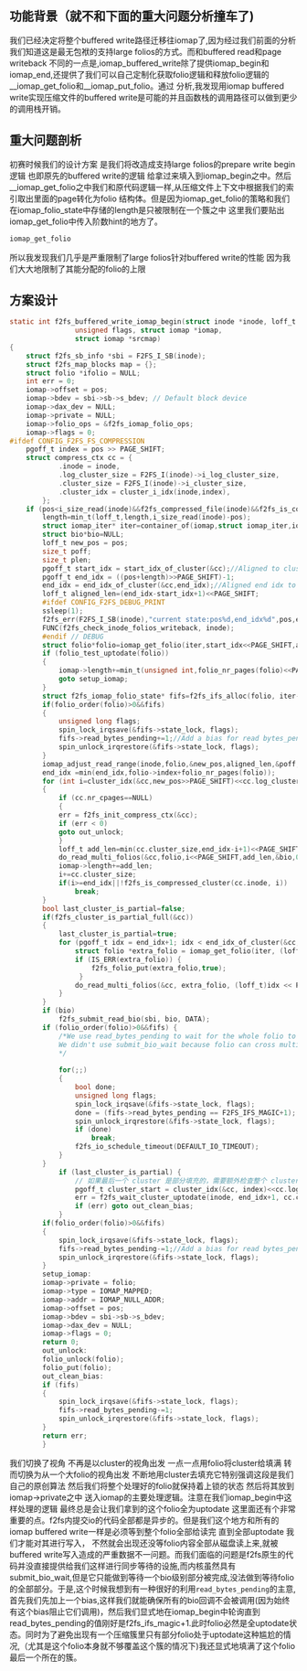 ## 功能背景（就不和下面的重大问题分析撞车了)
我们已经决定将整个buffered write路径迁移往iomap了,因为经过我们前面的分析我们知道这是最无包袱的支持large folios的方式。而和buffered read和page writeback
不同的一点是,iomap_buffered_write除了提供iomap_begin和iomap_end,还提供了我们可以自己定制化获取folio逻辑和释放folio逻辑的__iomap_get_folio和__iomap_put_folio。通过
分析,我发现用iomap buffered write实现压缩文件的buffered write是可能的并且函数栈的调用路径可以做到更少的调用栈开销。
## 重大问题剖析
初赛时候我们的设计方案
是我们将改造成支持large folios的prepare write begin逻辑 
也即原先的buffered write的逻辑 给拿过来填入到iomap_begin之中。然后__iomap_get_folio之中我们和原代码逻辑一样,从压缩文件上下文中根据我们的索引取出里面的page转化为folio
结构体。但是因为iomap_get_folio的策略和我们在iomap_folio_state中存储的length是只被限制在一个簇之中 这里我们要贴出iomap_get_folio中传入阶数hint的地方了。
```C
iomap_get_folio
```
所以我发现我们几乎是严重限制了large folios针对buffered write的性能 因为我们大大地限制了其能分配的folio的上限

## 方案设计
```C
static int f2fs_buffered_write_iomap_begin(struct inode *inode, loff_t pos, loff_t length,
				unsigned flags, struct iomap *iomap,
				struct iomap *srcmap)
{
	struct f2fs_sb_info *sbi = F2FS_I_SB(inode);
	struct f2fs_map_blocks map = {};
	struct folio *ifolio = NULL;
	int err = 0;
	iomap->offset = pos; 
	iomap->bdev = sbi->sb->s_bdev; // Default block device
	iomap->dax_dev = NULL;
	iomap->private = NULL;
	iomap->folio_ops = &f2fs_iomap_folio_ops;
	iomap->flags = 0; 
#ifdef CONFIG_F2FS_FS_COMPRESSION
	pgoff_t index = pos >> PAGE_SHIFT;
	struct compress_ctx cc = {
			.inode = inode,
			.log_cluster_size = F2FS_I(inode)->i_log_cluster_size,
			.cluster_size = F2FS_I(inode)->i_cluster_size,
			.cluster_idx = cluster_i_idx(inode,index),
		};
	if (pos<i_size_read(inode)&&f2fs_compressed_file(inode)&&f2fs_is_compressed_cluster(inode,index)) {
		length=min_t(loff_t,length,i_size_read(inode)-pos);
		struct iomap_iter* iter=container_of(iomap,struct iomap_iter,iomap);
		struct bio*bio=NULL;
		loff_t new_pos = pos;
		size_t poff;
		size_t plen;
		pgoff_t start_idx = start_idx_of_cluster(&cc);//Aligned to cluster's start page index
		pgoff_t end_idx = ((pos+length)>>PAGE_SHIFT)-1;
		end_idx = end_idx_of_cluster(&cc,end_idx);//Aligned end idx to the last cluster's end
		loff_t aligned_len=(end_idx-start_idx+1)<<PAGE_SHIFT;
		#ifdef CONFIG_F2FS_DEBUG_PRINT
		ssleep(1);
		f2fs_err(F2FS_I_SB(inode),"current state:pos%d,end_idx%d",pos,end_idx);
		FUNC(f2fs_check_inode_folios_writeback, inode);
		#endif // DEBUG
		struct folio*folio=iomap_get_folio(iter,start_idx<<PAGE_SHIFT,aligned_len);
		if (folio_test_uptodate(folio))
		{
			iomap->length+=min_t(unsigned int,folio_nr_pages(folio)<<PAGE_SHIFT,length);
			goto setup_iomap;
		}
		struct f2fs_iomap_folio_state* fifs=f2fs_ifs_alloc(folio, iter->flags,false);
		if(folio_order(folio)>0&&fifs)
		{
			unsigned long flags;
			spin_lock_irqsave(&fifs->state_lock, flags);
			fifs->read_bytes_pending+=1;//Add a bias for read bytes_pending so folio_end_read will never be called
			spin_unlock_irqrestore(&fifs->state_lock, flags);
		}
		iomap_adjust_read_range(inode,folio,&new_pos,aligned_len,&poff, &plen);
		end_idx =min(end_idx,folio->index+folio_nr_pages(folio));
		for (int i=cluster_idx(&cc,new_pos>>PAGE_SHIFT)<<cc.log_cluster_size;;)
		{
    		if (cc.nr_cpages==NULL)
			{
			err = f2fs_init_compress_ctx(&cc);
			if (err < 0)
			goto out_unlock;
			}
    		loff_t add_len=min(cc.cluster_size,end_idx-i+1)<<PAGE_SHIFT;
    		do_read_multi_folios(&cc,folio,i<<PAGE_SHIFT,add_len,&bio,0,true);
			iomap->length+=add_len;
    		i+=cc.cluster_size;
    		if(i>=end_idx||!f2fs_is_compressed_cluster(cc.inode, i))
        		break;
		}
		bool last_cluster_is_partial=false;
		if(f2fs_cluster_is_partial_full(&cc))
		{
			last_cluster_is_partial=true;
			for (pgoff_t idx = end_idx+1; idx < end_idx_of_cluster(&cc,end_idx); idx++) {
				struct folio *extra_folio = iomap_get_folio(iter, (loff_t)idx << PAGE_SHIFT, PAGE_SIZE);
				if (IS_ERR(extra_folio)) { 
					f2fs_folio_put(extra_folio,true);
				 }
				do_read_multi_folios(&cc, extra_folio, (loff_t)idx << PAGE_SHIFT, PAGE_SIZE, &bio, NULL, true);
			}
		}
		if (bio)
			f2fs_submit_read_bio(sbi, bio, DATA);
		if (folio_order(folio)>0&&fifs) {
			/*We use read_bytes_pending to wait for the whole folio to be read
			We didn't use submit_bio_wait because folio can cross multi bios
			*/
			
			for(;;)
			{
				bool done;
				unsigned long flags;
				spin_lock_irqsave(&fifs->state_lock, flags);
				done = (fifs->read_bytes_pending == F2FS_IFS_MAGIC+1);
				spin_unlock_irqrestore(&fifs->state_lock, flags);
				if (done)
					break;
				f2fs_io_schedule_timeout(DEFAULT_IO_TIMEOUT);
			}
		}	
			if (last_cluster_is_partial) {
				// 如果最后一个 cluster 是部分填充的，需要额外检查整个 cluster 的状态
				pgoff_t cluster_start = cluster_idx(&cc, index)<<cc.log_cluster_size;
				err = f2fs_wait_cluster_uptodate(inode, end_idx+1, cc.cluster_size);
				if (err) goto out_clean_bias;
			}
		if(folio_order(folio)>0&&fifs)
		{
			spin_lock_irqsave(&fifs->state_lock, flags);
			fifs->read_bytes_pending-=1;//Add a bias for read bytes_pending so folio_end_read will never be called
			spin_unlock_irqrestore(&fifs->state_lock, flags);
		}
		setup_iomap:
		iomap->private = folio; 
		iomap->type = IOMAP_MAPPED; 
		iomap->addr = IOMAP_NULL_ADDR; 
		iomap->offset = pos;
		iomap->bdev = sbi->sb->s_bdev;
		iomap->dax_dev = NULL;
		iomap->flags = 0;
		return 0;
		out_unlock:
		folio_unlock(folio);
		folio_put(folio);
		out_clean_bias:
		if (fifs)
		{
			spin_lock_irqsave(&fifs->state_lock, flags);
			fifs->read_bytes_pending-=1;
			spin_unlock_irqrestore(&fifs->state_lock, flags);
		}
		return err;
		}
```
我们切换了视角 不再是以cluster的视角出发 一点一点用folio将cluster给填满 转而切换为从一个大folio的视角出发 不断地用cluster去填充它特别强调这段是我们自己的原创算法
然后我们将整个处理好的folio就保持着上锁的状态 然后将其放到iomap->private之中 送入iomap的主要处理逻辑。注意在我们iomap_begin中这样处理的逻辑 最终总是会让我们拿到的这个folio全为uptodate
这里面还有个非常重要的点。f2fs内提交io的代码全部都是异步的。但是我们这个地方和所有的 iomap buffered write一样是必须等到整个folio全部给读完 直到全部uptodate 我们才能对其进行写入，
不然就会出现还没等folio内容全部从磁盘读上来,就被buffered write写入造成的严重数据不一问题。而我们面临的问题是f2fs原生的代码并没直接提供给我们这样进行同步等待的设施,而内核虽然具有submit_bio_wait,但是它只能做到等待一个bio级别部分被完成,没法做到等待folio的全部部分。于是,这个时候我想到有一种很好的利用`read_bytes_pending`的主意,首先我们先加上一个bias,这样我们就能确保所有的bio回调不会被调用(因为始终有这个bias阻止它们调用)，然后我们显式地在iomap_begin中轮询直到read_bytes_pending的值刚好是f2fs_ifs_magic+1.此时folio必然是全uptodate状态。同时为了避免出现有一个压缩簇里只有部分folio处于uptodate这种尴尬的情况,（尤其是这个folio本身就不够覆盖这个簇的情况下)我还显式地填满了这个folio最后一个所在的簇。
